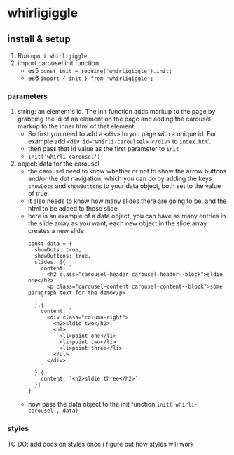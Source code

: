 # whirligiggle

## install & setup
1. Run `npm i whirligiggle`
2. import carousel init function
    - es5 `const init = require('whirligiggle').init;`
    - es6 `import { init } from 'whirligiggle';`

### parameters
1. string: an element's id. The init function adds markup to the page by grabbing the id of an element on the page and adding the carousel markup to the inner html of that element. 
    - So first you need to add a `<div>` to you page with a unique id. For example add `<div id="whirli-caroulsel> </div>` to `index.html`
    - then pass that id value as the first parameter to `init`
    - `init('whirli-carousel')`
2. object: data for the carousel
    - the carousel need to know whether or not to show the arrow buttons and/or the dot navigation, which you can do by adding the keys `showDots` and `showButtons` to your data object, both set to the value of true
    - it also needs to know how many slides there are going to be, and the html to be added to those slide
    - here is an example of a data object, you can have as many entries in the slide array as you want, each new object in the slide array creates a new slide
      ```
      const data = {
        showDots: true,
        showButtons: true,
        slides: [{
          content: `
            <h2 class="carousel-header carousel-header--block">sldie one</h2>
            <p class="carousel-content carousel-content--block">some paragraph text for the demo</p>
          `
        },{
          content: `
            <div class="column-right">
              <h2>sldie two</h2>
              <ul>
                <li>point one</li>
                <li>point two</li>
                <li>point three</li>
              </ul>
            </div>
          `
        },{
          content: `<h2>sldie three</h2>`
        }]
      }
      ```
   - now pass the data object to the init function `init('whirli-carousel', data)`

### styles

TO DO: add docs on styles once i figure out how styles will work